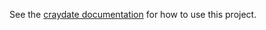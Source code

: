 See the [craydate documentation](https://github.com/danakj/craydate/blob/main/craydate/README.md) for how to use this project.